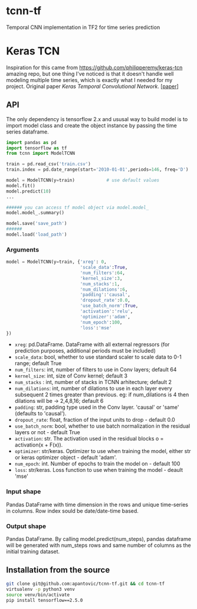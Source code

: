 # tcnn-tf
Temporal CNN implementation in TF2 for time series prediction

# Keras TCN

Inspiration for this came from https://github.com/philipperemy/keras-tcn amazing repo, but one thing I've noticed is that it doesn't handle well modeling multiple time series, which is exactly what I needed for my project.
Original paper *Keras Temporal Convolutional Network*. [[paper](https://arxiv.org/abs/1803.01271)]

## API

The only dependency is tensorflow 2.x and ususal way to build model is to import model class and create the object instance by passing the time series dataframe.

```python
import pandas as pd
import tensorflow as tf
from tcnn import ModelTCNN

train = pd.read_csv('train.csv')
train.index = pd.date_range(start='2010-01-01',periods=146, freq='D')

model = ModelTCNN(y=train)            # use default values
model.fit()
model.predict(10)
...

###### you can access tf model object via model.model_
model.model_.summary()

model.save('save_path')
######
model.load('load_path')
```

### Arguments

```python
model = ModelTCNN(y=train, {'xreg': 0, 
                            'scale_data':True,
                            'num_filters':64,
                            'kernel_size':3,
                            'num_stacks':1,
                            'num_dilations':6,
                            'padding':'causal',
                            'dropout_rate':0.0,
                            'use_batch_norm':True,
                            'activation':'relu',
                            'optimizer':'adam',
                            'num_epoch':100,
                            'loss':'mse'
})
```

- `xreg`: pd.DataFrame. DataFrame with all external regressors (for prediction purposes, additional periods must be included)
- `scale_data`: bool, whether to use standard scaler to scale data to 0-1 range; default True
- `num_filters`: int, number of filters to use in Conv layers; default 64
- `kernel_size`: int, size of Conv kernel; default 3
- `num_stacks` : int, number of stacks in TCNN arhitecture; default 2
- `num_dilations`: int, number of dilations to use in each layer every subsequent 2 times greater than previous. eg: if num_dilations is 4 then dilations will be -> 2,4,8,16; default 6
- `padding`: str, padding type used in the Conv layer. 'causal' or 'same' (defaults to 'causal').
- `dropout_rate`: float, fraction of the input units to drop - default 0.0
- `use_batch_norm`: bool, whether to use batch normalization in the residual layers or not - default True
- `activation`: str. The activation used in the residual blocks o = activation(x + F(x)).
- `optimizer`: str/keras. Optimizer to use when training the model, either str or keras optimizer object - default 'adam'.
- `num_epoch`: int. Number of epochs to train the model on - default 100
- `loss`: str/keras. Loss function to use when training the model - deault 'mse'

### Input shape

Pandas DataFrame with time dimension in the rows and unique time-series in columns. Row index sould be date/date-time based.

### Output shape

Pandas DataFrame. By calling model.predict(num_steps), pandas dataframe will be generated with num_steps rows and same number of columns as the initial training dataset.

## Installation from the source

```bash
git clone git@github.com:apantovic/tcnn-tf.git && cd tcnn-tf
virtualenv -p python3 venv
source venv/bin/activate
pip install tensorflow==2.5.0
```

